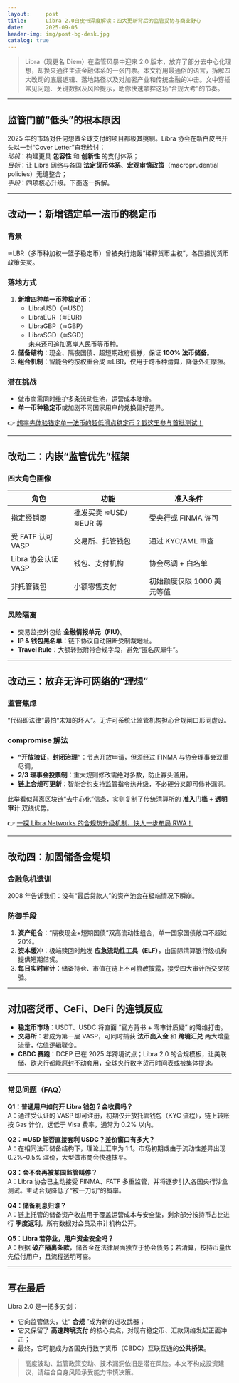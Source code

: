 ```yaml
---
layout:     post
title:      Libra 2.0白皮书深度解读：四大更新背后的监管妥协与商业野心
date:       2025-09-05
header-img: img/post-bg-desk.jpg
catalog: true
---
```


> Libra（现更名 Diem）在监管风暴中迎来 2.0 版本，放弃了部分去中心化理想，却换来通往主流金融体系的一张门票。本文将用最通俗的语言，拆解四大改动的底层逻辑、落地路径以及对加密产业和传统金融的冲击。文中穿插常见问题、关键数据及风险提示，助你快速拿捏这场“合规大考”的节奏。

---

## 监管门前“低头”的根本原因  
2025 年的市场对任何想做全球支付的项目都极其挑剔。Libra 协会在新白皮书开头以一封“Cover Letter”自我检讨：  
*动机*：构建更具 **包容性** 和 **创新性** 的支付体系；  
*目标*：让 Libra 网络与各国 **法定货币体系**、**宏观审慎政策**（macroprudential policies）无缝整合；  
*手段*：四项核心升级。下面逐一拆解。

---

## 改动一：新增锚定单一法币的稳定币  
### 背景  
≋LBR（多币种加权一篮子稳定币）曾被央行炮轰“稀释货币主权”，各国担忧货币政策失灵。  

### 落地方式  
1. **新增四种单一币种稳定币**：  
   - LibraUSD（≋USD）  
   - LibraEUR（≋EUR）  
   - LibraGBP（≋GBP）  
   - LibraSGD（≋SGD）  
   未来还可追加离岸人民币等币种。  
2. **储备结构**：现金、隔夜国债、超短期政府债券，保证 **100% 法币储备**。  
3. **组合机制**：智能合约按权重合成 ≋LBR，仅用于跨币种清算，降低外汇摩擦。

### 潜在挑战  
- 做市商需同时维护多条流动性池，运营成本陡增。  
- **单一币种稳定币**或加剧不同国家用户的兑换偏好差异。  

👉 [想率先体验锚定单一法币的超低滑点稳定币？戳这里参与首批测试！](https://okxdog.com/)

---

## 改动二：内嵌“监管优先”框架  
### 四大角色画像  
| 角色 | 功能 | 准入条件 |  
|---|---|---|  
| 指定经销商 | 批发买卖 ≋USD/≋EUR 等 | 受央行或 FINMA 许可 |  
| 受 FATF 认可 VASP | 交易所、托管钱包 | 通过 KYC/AML 审查 |  
| Libra 协会认证 VASP | 钱包、支付机构 | 协会尽调 + 白名单 |  
| 非托管钱包 | 小额零售支付 | 初始额度仅限 1000 美元等值 |

### 风险隔离  
- 交易监控外包给 **金融情报单元（FIU）**。  
- **IP & 钱包黑名单**：链下协议自动阻断受制裁地址。  
- **Travel Rule**：大额转账附带合规字段，避免“匿名灰犀牛”。  

---

## 改动三：放弃无许可网络的“理想”  
### 监管焦虑  
“代码即法律”最怕“未知的坏人”。无许可系统让监管机构担心合规闸口形同虚设。

### compromise 解法  
- **“开放验证，封闭治理”**：节点开放申请，但须经过 FINMA 与协会理事会双重尽调。  
- **2/3 理事会投票制**：重大规则修改需绝对多数，防止寡头滥用。  
- **链上合规可更新**：智能合约支持监管指令热升级，不必硬分叉即可修补漏洞。  

此举看似背离区块链“去中心化”信条，实则复制了传统清算所的 **准入门槛 + 透明审计** 双线优势。  

👉 [一探 Libra Networks 的合规热升级机制，快人一步布局 RWA！](https://okxdog.com/)

---

## 改动四：加固储备金堤坝  
### 金融危机遗训  
2008 年告诉我们：没有“最后贷款人”的资产池会在极端情况下瞬崩。  

### 防御手段  
1. **资产组合**：“隔夜现金+短期国债”双高流动性组合，单一国家国债敞口不超过 20%。  
2. **资本缓冲**：极端赎回时触发 **应急流动性工具（ELF）**，由国际清算银行级机构提供短期借贷。  
3. **每日实时审计**：储备持仓、市值在链上不可篡改披露，接受四大审计所交叉核验。  

---

## 对加密货币、CeFi、DeFi 的连锁反应  
- **稳定币市场**：USDT、USDC 将直面 “官方背书 + 零审计质疑” 的降维打击。  
- **交易所**：若成为第一层 VASP，可同时捕获 **法币出入金** 和 **跨境汇兑** 两大增量流量，估值逻辑骤变。  
- **CBDC 赛跑**：DCEP 已在 2025 年跨境试点；Libra 2.0 的合规模板，让美联储、欧央行都能原封不动套用，全球央行数字货币时间表或被集体提速。  

---

### 常见问题（FAQ）

**Q1：普通用户如何开 Libra 钱包？会收费吗？**  
A：通过受认证的 VASP 即可注册，初期仅开放托管钱包（KYC 流程），链上转账按 Gas 计价，远低于 Visa 费率，通常为 0.2% 以内。

**Q2：≋USD 能否直接套利 USDC？差价窗口有多大？**  
A：在相同法币储备结构下，理论上汇率为 1:1。市场初期或由于流动性差异出现 0.2%–0.5% 溢价，大型做市商会快速抹平。

**Q3：会不会再被某国监管叫停？**  
A：Libra 协会已主动接受 FINMA、FATF 多重监管，并将逐步引入各国央行沙盒测试。主动合规降低了“被一刀切”的概率。

**Q4：储备利息归谁？**  
A：链上托管的储备资产收益用于覆盖运营成本与安全垫，剩余部分按持币占比进行 **季度返利**，所有数据对会员及审计机构公开。

**Q5：Libra 若停业，用户资金安全吗？**  
A：根据 **破产隔离条款**，储备金在法律层面独立于协会债务；若清算，按持币量优先偿付用户，且流程透明可查。

---

## 写在最后  
Libra 2.0 是一把多刃剑：  
- 它向监管低头，让“ **合规** ”成为新的进攻武器；  
- 它又保留了 **高速跨境支付** 的核心卖点，对现有稳定币、汇款网络发起正面冲击；  
- 最终，它可能成为各国央行数字货币（CBDC）互联互通的**公共桥梁**。  

> 高度波动、监管政策变动、技术漏洞依旧是潜在风险。本文不构成投资建议，请结合自身风险承受能力审慎决策。